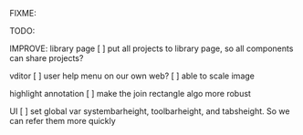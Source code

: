 FIXME:

TODO:

IMPROVE:
library page
[ ] put all projects to library page, so all components can share projects?

vditor
[ ] user help menu on our own web?
[ ] able to scale image

highlight annotation
[ ] make the join rectangle algo more robust

UI
[ ] set global var systembarheight, toolbarheight, and tabsheight. So we can refer them more quickly
